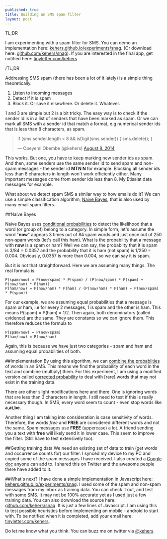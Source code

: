 ```yaml
---
published: true
title: Building an SMS spam filter
layout: post
---
```

TL;DR

I am experimenting with a spam filter for SMS. You can demo an implementation here: [kehers.github.io/experiments/snag](http://kehers.github.io/experiments/snag). (Or download here: [github.com/kehers/snag](http://github.com/kehers/snag)). If you are interested in the final app, get notified here: [tinyletter.com/kehers](https://tinyletter.com/kehers)

/TL;DR

Addressing SMS spam (there has been a lot of it lately) is a simple thing theoretically.

1. Listen to incoming messages
2. Detect if it is spam
3. Block it. Or save it elsewhere. Or delete it. Whatever.

1 and 3 are simple but 2 is a bit tricky. The easy way is to check if the sender id is in a list of senders that have been marked as spam. Or we can mark all SMS with a sender id that match a format, e.g numerical sender ids that is less than 8 characters, as spam.

<blockquote class="twitter-tweet" lang="en"><p>if (sms.sender.length &lt; 8 &amp;&amp;&#10;    isDigit(sms.sender)) {&#10;    sms.delete();&#10;}</p>&mdash; Opeyemi Obembe (@kehers) <a href="https://twitter.com/kehers/status/497668397686333441">August 8, 2014</a></blockquote>
<script async src="//platform.twitter.com/widgets.js" charset="utf-8"></script>

This works. But one, you have to keep marking new sender ids as spam. And then, some senders use the same sender id to send spam and non-spam messages - the sender id **MTN N** for example. Blocking all sender ids less than 8 characters in length won't work efficiently either. Many important messages come from sender ids less than 8. My Etisalat data messages for example.

What about we detect spam SMS a similar way to how emails do it? We can use a simple classification algorithm, [Naive Bayes](http://en.wikipedia.org/wiki/Bayesian_spam_filtering), that is also used by many email spam filters.

##Naive Bayes

Naive Bayes uses [conditional probabilities](http://en.wikipedia.org/wiki/Conditional_probability) to detect the likelihood that a word (or group of) belong to a category. In simple form, let's assume the word "**now**" appears 3 times out of 84 spam words and just once out of 250 non-spam words (let's call this ham). What is the probability that a message with **now** is a spam or ham? Well we can say, the probabilty that it is spam is 3/84 = 0.0357 and the probability that it is ham (not spam) is 1/250 = 0.004. Obviously, 0.0357 is more than 0.004, so we can say it is spam. 

But it is not that straightforward. Here we are assuming many things. The real formula is

``` 
P(spam/now) = P(now/spam) * P(spam) / (P(now/spam) * P(spam) + P(now/ham) * P(ham))
P(ham/now) = P(now/ham) * P(ham) / (P(now/ham) * P(ham) + P(now/spam) * P(spam))
```

For our example, we are assuming equal probabilities that a message is spam or ham, i.e for every 2 messages, 1 is spam and the other is ham. This means P(spam) = P(ham) = 1/2.
Then again, both denominators (called evidence) are the same. They are constants so we can ignore them. This therefore reduces the formula to 

```
P(spam/now) = P(now/spam)
P(ham/now) = P(now/ham)
```

Again, this is because we have just two categories - spam and ham and assuming equal probabilities of both.

##Implementation
By using this algorithm, we can [combine the probabilties](http://en.wikipedia.org/wiki/Naive_Bayes_spam_filtering#Combining_individual_probabilities) of words in an SMS. This means we find the probability of each word in the text and combine (multiply) them. For this experiment, I am using a modified version called [corrected probability](http://en.wikipedia.org/wiki/Naive_Bayes_spam_filtering#Dealing_with_rare_words) to deal with [rare] words that may not exist in the training data.

There are other slight modifications here and there. One is ignoring words that are less than 3 characters in length. I still need to test if this is really necessary though. In SMS, every word seem to count - even stop words like **a**,**at**,**be**.

Another thing I am taking into consideration is case sensitivity of words. Therefore, the words *free* and **FREE** are considered different words and not the same. Spam messages use **FREE** (uppercase) a lot. A friend sending you a text with **free** will likely send it in lower case. This seem to improve the filter. (Still have to test extensively too).

##Getting training data
We need an existing set of data to train (get words and occurrence counts for) our filter. I synced my device to my PC and copied some of the spam messages I have received. I also created a [Google doc](https://docs.google.com/document/d/1TldaHwtLwuAq8paUyjLLUuJqthjYvymOMk5Op8gtR4Y/edit) anyone can add to. I shared this on Twitter and the awesome people there have added to it.

##What's next?
I have done a simple implementation in Javascript here: [kehers.github.io/experiments/snag](http://kehers.github.io/experiments/snag). I used some of the spam and non-spam messages from my inbox as training data. You can check it out, and test with some SMS. It may not be 100% accurate yet as I used just a few training data. You can also download the source here: [github.com/kehers/snag](http://github.com/kehers/snag). It is just a few lines of Javascript. I am using this to test possible heuristics before implementing on mobile - android to start with. To be notified when it is completed, add your email here: [tinyletter.com/kehers](https://tinyletter.com/kehers).

Do let me know what you think. You can buzz me on twitter via [@kehers](http://twitter.com/kehers).